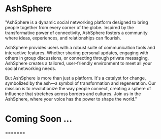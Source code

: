 # AshSphere
"AshSphere is a dynamic social networking platform designed to bring people together from every corner of the globe. Inspired by the transformative power of connectivity, AshSphere fosters a community where ideas, experiences, and relationships can flourish.

AshSphere provides users with a robust suite of communication tools and interactive features. Whether sharing personal updates, engaging with others in group discussions, or connecting through private messaging, AshSphere creates a tailored, user-friendly environment to meet all your social networking needs.

But AshSphere is more than just a platform. It's a catalyst for change, symbolized by the ash—a symbol of transformation and regeneration. Our mission is to revolutionize the way people connect, creating a sphere of influence that stretches across borders and cultures. Join us in the AshSphere, where your voice has the power to shape the world."



# Coming Soon ...
=======
